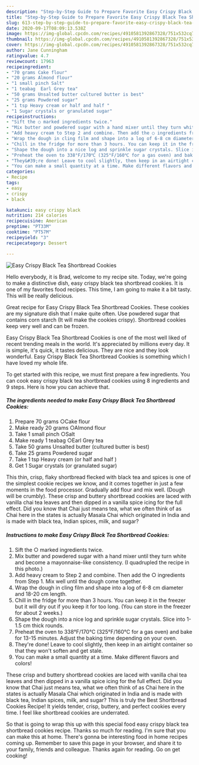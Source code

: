 ```yaml
---
description: "Step-by-Step Guide to Prepare Favorite Easy Crispy Black Tea Shortbread Cookies"
title: "Step-by-Step Guide to Prepare Favorite Easy Crispy Black Tea Shortbread Cookies"
slug: 613-step-by-step-guide-to-prepare-favorite-easy-crispy-black-tea-shortbread-cookies
date: 2020-09-17T08:09:13.538Z
image: https://img-global.cpcdn.com/recipes/4910581392867328/751x532cq70/easy-crispy-black-tea-shortbread-cookies-recipe-main-photo.jpg
thumbnail: https://img-global.cpcdn.com/recipes/4910581392867328/751x532cq70/easy-crispy-black-tea-shortbread-cookies-recipe-main-photo.jpg
cover: https://img-global.cpcdn.com/recipes/4910581392867328/751x532cq70/easy-crispy-black-tea-shortbread-cookies-recipe-main-photo.jpg
author: Jane Cunningham
ratingvalue: 4.7
reviewcount: 17963
recipeingredient:
- "70 grams Cake flour"
- "20 grams Almond flour"
- "1 small pinch Salt"
- "1 teabag  Earl Grey tea"
- "50 grams Unsalted butter cultured butter is best"
- "25 grams Powdered sugar"
- "1 tsp Heavy cream or half and half "
- "1 Sugar crystals or granulated sugar"
recipeinstructions:
- "Sift the ○ marked ingredients twice."
- "Mix butter and powdered sugar with a hand mixer until they turn white and become a mayonnaise-like consistency. (I quadrupled the recipe in this photo.)"
- "Add heavy cream to Step 2 and combine. Then add the ○ ingredients from Step 1. Mix well until the dough come together."
- "Wrap the dough in cling film and shape into a log of 6-8 cm diameter and 18-20 cm length."
- "Chill in the fridge for more than 3 hours. You can keep it in the freezer but it will dry out if you keep it for too long. (You can store in the freezer for about 2 weeks.)"
- "Shape the dough into a nice log and sprinkle sugar crystals. Slice into 1-1.5 cm thick rounds."
- "Preheat the oven to 338°F/170℃ (325°F/160℃ for a gas oven) and bake for 13-15 minutes. Adjust the baking time depending on your oven."
- "They&#39;re done! Leave to cool slightly, then keep in an airtight container so that they won&#39;t soften and get stale."
- "You can make a small quantity at a time. Make different flavors and colors!"
categories:
- Recipe
tags:
- easy
- crispy
- black

katakunci: easy crispy black 
nutrition: 214 calories
recipecuisine: American
preptime: "PT33M"
cooktime: "PT57M"
recipeyield: "3"
recipecategory: Dessert

---
```



![Easy Crispy Black Tea Shortbread Cookies](https://img-global.cpcdn.com/recipes/4910581392867328/751x532cq70/easy-crispy-black-tea-shortbread-cookies-recipe-main-photo.jpg)

Hello everybody, it is Brad, welcome to my recipe site. Today, we're going to make a distinctive dish, easy crispy black tea shortbread cookies. It is one of my favorites food recipes. This time, I am going to make it a bit tasty. This will be really delicious.

Great recipe for Easy Crispy Black Tea Shortbread Cookies. These cookies are my signature dish that I make quite often. Use powdered sugar that contains corn starch (It will make the cookies crispy). Shortbread cookies keep very well and can be frozen.

Easy Crispy Black Tea Shortbread Cookies is one of the most well liked of recent trending meals in the world. It's appreciated by millions every day. It is simple, it's quick, it tastes delicious. They are nice and they look wonderful. Easy Crispy Black Tea Shortbread Cookies is something which I have loved my whole life.


To get started with this recipe, we must first prepare a few ingredients. You can cook easy crispy black tea shortbread cookies using 8 ingredients and 9 steps. Here is how you can achieve that.

<!--inarticleads1-->

##### The ingredients needed to make Easy Crispy Black Tea Shortbread Cookies:

1. Prepare 70 grams ○Cake flour
1. Make ready 20 grams ○Almond flour
1. Take 1 small pinch ○Salt
1. Make ready 1 teabag  ○Earl Grey tea
1. Take 50 grams Unsalted butter (cultured butter is best)
1. Take 25 grams Powdered sugar
1. Take 1 tsp Heavy cream (or half and half )
1. Get 1 Sugar crystals (or granulated sugar)


This thin, crisp, flaky shortbread flecked with black tea and spices is one of the simplest cookie recipes we know, and it comes together in just a few moments in the food processor. Gradually add flour and mix well. (Dough will be crumbly). These crisp and buttery shortbread cookies are laced with vanilla chai tea leaves and then dipped in a vanilla spice icing for the full effect. Did you know that Chai just means tea, what we often think of as Chai here in the states is actually Masala Chai which originated in India and is made with black tea, Indian spices, milk, and sugar? 

<!--inarticleads2-->

##### Instructions to make Easy Crispy Black Tea Shortbread Cookies:

1. Sift the ○ marked ingredients twice.
1. Mix butter and powdered sugar with a hand mixer until they turn white and become a mayonnaise-like consistency. (I quadrupled the recipe in this photo.)
1. Add heavy cream to Step 2 and combine. Then add the ○ ingredients from Step 1. Mix well until the dough come together.
1. Wrap the dough in cling film and shape into a log of 6-8 cm diameter and 18-20 cm length.
1. Chill in the fridge for more than 3 hours. You can keep it in the freezer but it will dry out if you keep it for too long. (You can store in the freezer for about 2 weeks.)
1. Shape the dough into a nice log and sprinkle sugar crystals. Slice into 1-1.5 cm thick rounds.
1. Preheat the oven to 338°F/170℃ (325°F/160℃ for a gas oven) and bake for 13-15 minutes. Adjust the baking time depending on your oven.
1. They&#39;re done! Leave to cool slightly, then keep in an airtight container so that they won&#39;t soften and get stale.
1. You can make a small quantity at a time. Make different flavors and colors!


These crisp and buttery shortbread cookies are laced with vanilla chai tea leaves and then dipped in a vanilla spice icing for the full effect. Did you know that Chai just means tea, what we often think of as Chai here in the states is actually Masala Chai which originated in India and is made with black tea, Indian spices, milk, and sugar? This is truly the Best Shortbread Cookies Recipe! It yields tender, crisp, buttery, and perfect cookies every time. I feel like shortbread cookies are underrated. 

So that is going to wrap this up with this special food easy crispy black tea shortbread cookies recipe. Thanks so much for reading. I'm sure that you can make this at home. There's gonna be interesting food in home recipes coming up. Remember to save this page in your browser, and share it to your family, friends and colleague. Thanks again for reading. Go on get cooking!
